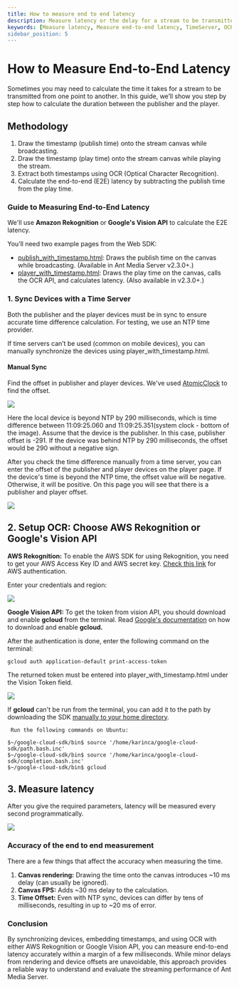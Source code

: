 ```yaml
---
title: How to measure end to end latency 
description: Measure latency or the delay for a stream to be transmitted from one point to another. This guide will help you to setup TimeServer, Setup OCR, AWS Rekognition or Google's Vision API
keywords: [Measure latency, Measure end-to-end latency, TimeServer, OCR, AWS Rekognition, Google's Vision API, Ant Media Server Documentation, Ant Media Server Tutorials]
sidebar_position: 5
---
```


# How to Measure End-to-End Latency

Sometimes you may need to calculate the time it takes for a stream to be transmitted from one point to another. In this guide, we’ll show you step by step how to calculate the duration between the publisher and the player.

## Methodology

1. Draw the timestamp (publish time) onto the stream canvas while broadcasting.
2. Draw the timestamp (play time) onto the stream canvas while playing the stream.
3. Extract both timestamps using OCR (Optical Character Recognition).
4. Calculate the end-to-end (E2E) latency by subtracting the publish time from the play time.

### Guide to Measuring End-to-End Latency

We'll use **Amazon Rekognition** or **Google's Vision API** to calculate the E2E latency. 

You’ll need two example pages from the Web SDK:

*   [publish\_with\_timestamp.html](https://github.com/ant-media/StreamApp/blob/master/src/main/webapp/publish_with_timestamp.html): Draws the publish time on the canvas while broadcasting. (Available in Ant Media Server v2.3.0+.)
*   [player\_with\_timestamp.html](https://github.com/ant-media/StreamApp/blob/master/src/main/webapp/player_with_timestamp.html): Draws the play time on the canvas, calls the OCR API, and calculates latency. (Also available in v2.3.0+.)

### 1. Sync Devices with a Time Server

Both the publisher and the player devices must be in sync to ensure accurate time difference calculation. For testing, we use an NTP time provider.

If time servers can’t be used (common on mobile devices), you can manually synchronize the devices using player_with_timestamp.html.

#### Manual Sync

Find the offset in publisher and player devices. We've used [AtomicClock](https://play.google.com/store/apps/details?id=partl.atomicclock&hl=en_US&gl=US) to find the offset.

![](@site/static/img/image-1645445267761.png)

Here the local device is beyond NTP by 290 milliseconds, which is time difference between 11:09:25.060 and 11:09:25.351(system clock - bottom of the image). Assume that the device is the publisher. In this case, publisher offset is -291. If the device was behind NTP by 290 milliseconds, the offset would be 290 without a negative sign.

After you check the time difference manually from a time server, you can enter the offset of the publisher and player devices on the player page. If the device's time is beyond the NTP time, the offset value will be negative. Otherwise, it will be positive. On this page you will see that there is a publisher and player offset.

![](@site/static/img/image-1645445342702.png)

## 2. Setup OCR: Choose AWS Rekognition or Google's Vision API

**AWS Rekognition:** To enable the AWS SDK for using Rekognition, you need to get your AWS Access Key ID and AWS secret key. [Check this link](https://docs.aws.amazon.com/general/latest/gr/aws-sec-cred-types.html#access-keys-and-secret-access-keys) for AWS authentication.

Enter your credentials and region:

![](@site/static/img/image-1645445405563.png)

**Google Vision API:** To get the token from vision API, you should download and enable **gcloud** from the terminal. Read [Google's documentation](https://cloud.google.com/vision/docs/setup) on how to download and enable **gcloud.**

After the authentication is done, enter the following command on the terminal:

```gcloud auth application-default print-access-token```

The returned token must be entered into player_with_timestamp.html under the Vision Token field.

![](@site/static/img/image-1645445480526.png)

If **gcloud** can't be run from the terminal, you can add it to the path by downloading the SDK [manually to your home directory](https://cloud.google.com/sdk/docs/install).

     Run the following commands on Ubuntu:

    $~/google-cloud-sdk/bin$ source '/home/karinca/google-cloud-sdk/path.bash.inc'
    $~/google-cloud-sdk/bin$ source '/home/karinca/google-cloud-sdk/completion.bash.inc'
    $~/google-cloud-sdk/bin$ gcloud

## 3. Measure latency

After you give the required parameters, latency will be measured every second programmatically.

![](@site/static/img/image-1645445619577.png)

### Accuracy of the end to end measurement

There are a few things that affect the accuracy when measuring the time.

1.  **Canvas rendering:** Drawing the time onto the canvas introduces ~10 ms delay (can usually be ignored).
2.  **Canvas FPS:** Adds ~30 ms delay to the calculation.
3.  **Time Offset:** Even with NTP sync, devices can differ by tens of milliseconds, resulting in up to ~20 ms of error.

### Conclusion

By synchronizing devices, embedding timestamps, and using OCR with either AWS Rekognition or Google Vision API, you can measure end-to-end latency accurately within a margin of a few milliseconds. While minor delays from rendering and device offsets are unavoidable, this approach provides a reliable way to understand and evaluate the streaming performance of Ant Media Server.